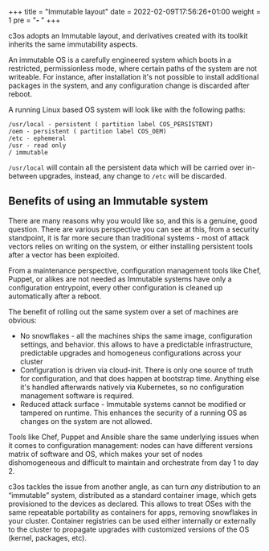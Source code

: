 +++
title = "Immutable layout"
date = 2022-02-09T17:56:26+01:00
weight = 1
pre = "<b>- </b>"
+++

c3os adopts an Immutable layout, and derivatives created with its toolkit inherits the same immutability aspects.

An immutable OS is a carefully engineered system which boots in a restricted, permissionless mode, where certain paths of the system are not writeable. For instance, after installation it's not possible to install additional packages in the system, and any configuration change is discarded after reboot.

A running Linux based OS system will look like with the following paths:

```
/usr/local - persistent ( partition label COS_PERSISTENT)
/oem - persistent ( partition label COS_OEM)
/etc - ephemeral
/usr - read only
/ immutable
```

`/usr/local` will contain all the persistent data which will be carried over in-between upgrades, instead, any change to `/etc` will be discarded.

## Benefits of using an Immutable system

There are many reasons why you would like so, and this is a genuine, good question. There are various perspective you can see at this, from a security standpoint, it is far more secure than traditional systems - most of attack vectors relies on writing on the system, or either installing persistent tools after a vector has been exploited. 

From a maintenance perspective, configuration management tools like Chef, Puppet, or alikes are not needed as Immutable systems have only a configuration entrypoint, every other configuration is cleaned up automatically after a reboot.

The benefit of rolling out the same system over a set of machines are obvious:

- No snowflakes - all the machines ships the same image, configuration settings, and behavior. this allows to have a predictable infrastructure, predictable upgrades and homogeneus configurations across your cluster
- Configuration is driven via cloud-init. There is only one source of truth for configuration, and that does happen at bootstrap time. Anything else it's handled afterwards natively via Kubernetes, so no configuration management software is required.
- Reduced attack surface - Immutable systems cannot be modified or tampered on runtime. This enhances the security of a running OS as changes on the system are not allowed.

Tools like Chef, Puppet and Ansible share the same underlying issues when it comes to configuration management: nodes can have different versions matrix of software and OS, which makes your set of nodes dishomogeneous and difficult to maintain and orchestrate from day 1 to day 2. 

c3os tackles the issue from another angle, as can turn _any_ distribution to an “immutable” system, distributed as a standard container image, which gets provisioned to the devices as declared. This allows to treat OSes with the same repeatable portability as containers for apps, removing snowflakes in your cluster. Container registries can be used either internally or externally to the cluster to propagate upgrades with customized versions of the OS (kernel, packages, etc).
